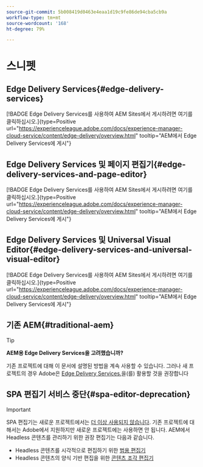 ```yaml
---
source-git-commit: 5b008419d0463e4eaa1d19c9fe86de94cba5cb9a
workflow-type: tm+mt
source-wordcount: '168'
ht-degree: 79%

---
```

# 스니펫

## Edge Delivery Services{#edge-delivery-services}

[!BADGE Edge Delivery Services를 사용하여 AEM Sites에서 게시하려면 여기를 클릭하십시오.]{type=Positive url="https://experienceleague.adobe.com/docs/experience-manager-cloud-service/content/edge-delivery/overview.html" tooltip="AEM에서 Edge Delivery Services에 게시"}

## Edge Delivery Services 및 페이지 편집기{#edge-delivery-services-and-page-editor}

[!BADGE Edge Delivery Services를 사용하여 AEM Sites에서 게시하려면 여기를 클릭하십시오.]{type=Positive url="https://experienceleague.adobe.com/docs/experience-manager-cloud-service/content/edge-delivery/overview.html" tooltip="AEM에서 Edge Delivery Services에 게시"}

## Edge Delivery Services 및 Universal Visual Editor{#edge-delivery-services-and-universal-visual-editor}

[!BADGE Edge Delivery Services를 사용하여 AEM Sites에서 게시하려면 여기를 클릭하십시오.]{type=Positive url="https://experienceleague.adobe.com/docs/experience-manager-cloud-service/content/edge-delivery/overview.html" tooltip="AEM에서 Edge Delivery Services에 게시"}

## 기존 AEM{#traditional-aem}

>[!TIP]
>
>**AEM용 Edge Delivery Services을 고려했습니까?**
>
>기존 프로젝트에 대해 이 문서에 설명된 방법을 계속 사용할 수 있습니다. 그러나 새 프로젝트의 경우 Adobe은 [Edge Delivery Services.](https://experienceleague.adobe.com/ko/docs/experience-manager-cloud-service/content/edge-delivery/overview)을(를) 활용할 것을 권장합니다

## SPA 편집기 서비스 중단{#spa-editor-deprecation}

>[!IMPORTANT]
>
>SPA 편집기는 새로운 프로젝트에서는 [더 이상 사용되지 않습니다](https://experienceleague.adobe.com/en/docs/experience-manager-cloud-service/content/implementing/developing/hybrid/spa-editor-deprecation). 기존 프로젝트에 대해서는 Adobe에서 지원하지만 새로운 프로젝트에는 사용하면 안 됩니다. AEM에서 Headless 콘텐츠를 관리하기 위한 권장 편집기는 다음과 같습니다.
>
>* Headless 콘텐츠를 시각적으로 편집하기 위한 [범용 편집기](https://experienceleague.adobe.com/ko/docs/experience-manager-cloud-service/content/edge-delivery/wysiwyg-authoring/authoring)
>* Headless 콘텐츠의 양식 기반 편집을 위한 [콘텐츠 조각 편집기](https://experienceleague.adobe.com/en/docs/experience-manager-cloud-service/content/assets/content-fragments/content-fragments-managing)
